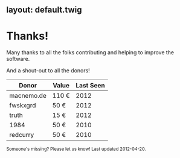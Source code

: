 layout:	default.twig
---

# Thanks!

Many thanks to all the folks contributing and helping to improve the software.

And a shout-out to all the donors!

| <i class='icon-resize-vertical'></i> Donor 	| <i class='icon-resize-vertical'></i> Value 	| <i class='icon-resize-vertical'></i> Last Seen | 
| ----------  | ------ 	| -----	|
| macnemo.de  | 110 €	 	| 2012 	|
| fwskxgrd    | 50 €	 	| 2012 	|
| truth		    | 15 € 		| 2012 	|
| 1984        | 50 € 	 	| 2010 	|
| redcurry    | 50 € 	 	| 2010 	|

<small class='muted'>
Someone's missing? Please let us know! Last updated 2012-04-20. 
</small>

